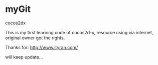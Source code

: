 myGit
=====

cocos2dx

This is my first learning code of cocos2d-x, resource using via internet, original owner got the rights.

Thanks for:
http://www.ityran.com/

will keep update...
